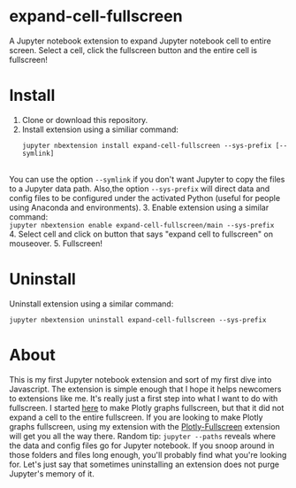 # expand-cell-fullscreen
A Jupyter notebook extension to expand Jupyter notebook cell to entire screen.  Select a cell, click the fullscreen button and the entire cell is fullscreen!

# Install
1. Clone or download this repository.
2. Install extension using a similiar command: <br>
    ```
    jupyter nbextension install expand-cell-fullscreen --sys-prefix [--symlink]
    ```
<br> You can use the option ```--symlink``` if you don't want Jupyter to copy the files to a Jupyter data path.  Also,the option ```--sys-prefix``` will direct data and config files to be configured under the activated Python (useful for people using Anaconda and environments).
3. Enable extension using a similar command: <br>
    ```
    jupyter nbextension enable expand-cell-fullscreen/main --sys-prefix
    ```
    <br>
4. Select cell and click on button that says "expand cell to fullscreen" on mouseover.
5. Fullscreen!

# Uninstall
Uninstall extension using a similar command: <br>
```
jupyter nbextension uninstall expand-cell-fullscreen --sys-prefix
```

# About

This is my first Jupyter notebook extension and sort of my first dive into Javascript.  The extension is simple enough that I hope it helps newcomers to extensions like me.  It's really just a first step into what I want to do with fullscreen.  I started [here](https://github.com/nikhilkalige/plotly-fullscreen) to make Plotly graphs fullscreen, but that it did not expand a cell to the entire fullscreen.  If you are looking to make Plotly graphs fullscreen, using my extension with the [Plotly-Fullscreen](https://github.com/nikhilkalige/plotly-fullscreen) extension will get you all the way there. Random tip: ```jupyter --paths``` reveals where the data and config files go for Jupyter notebook.  If you snoop around in those folders and files long enough, you'll probably find what you're looking for.  Let's just say that sometimes uninstalling an extension does not purge Jupyter's memory of it.
